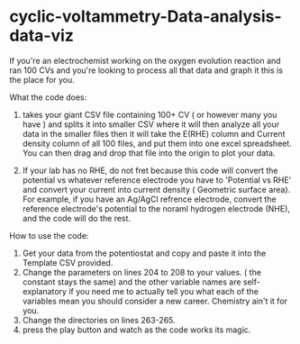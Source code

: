 # cyclic-voltammetry-Data-analysis-data-viz
If you're an electrochemist working on the oxygen evolution reaction and ran 100 CVs and you're looking to process all that data and graph it this is the place for you. 

What the code does: 

1)   takes your giant CSV file containing 100+ CV ( or however many  you have ) and splits it into smaller CSV where it will then analyze all your data in the smaller files
then it will take the E(RHE) column and Current density column of all 100 files, and put them into one excel spreadsheet. You can then drag and drop that file into the origin to plot your data. 

2)  If your lab has no RHE, do not fret because this code will convert the potential vs whatever reference electrode you have to 'Potential vs RHE' and convert your current into current density ( Geometric surface area).  For example, if you have an Ag/AgCl refrence electrode, convert the reference electrode's potential to the noraml hydrogen electrode (NHE), and the code will do the rest.


How to use the code: 
1) Get your data from the potentiostat and copy and paste it into the Template CSV provided.
2) Change the parameters on lines 204 to 208 to your values. ( the constant stays the same) and the other  variable names are self-explanatory if you need me to actually tell you what each of the variables mean 
   you should consider a new career. Chemistry ain't it for you.
3) Change the directories on lines 263-265.
4) press the play button and watch as the code works its magic.


 
